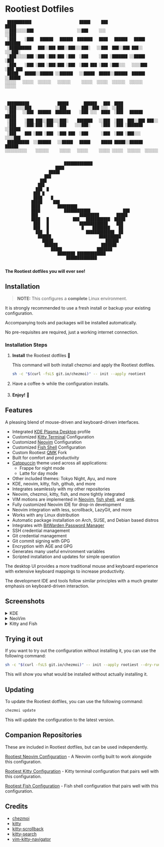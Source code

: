 <!-- Rootiest Dotfiles
Copyright (C) 2024  Rootiest Solutions

This program is free software: you can redistribute it and/or modify
it under the terms of the GNU Affero General Public License as published by
the Free Software Foundation, either version 3 of the License, or
(at your option) any later version.

This program is distributed in the hope that it will be useful,
but WITHOUT ANY WARRANTY; without even the implied warranty of
MERCHANTABILITY or FITNESS FOR A PARTICULAR PURPOSE.  See the
GNU Affero General Public License for more details.

You should have received a copy of the GNU Affero General Public License
along with this program.  If not, see <http://www.gnu.org/licenses/>. -->

# Rootiest Dotfiles

```none
 ███████████                      █████     ███                    █████
░░███░░░░░███                    ░░███     ░░░                    ░░███
 ░███    ░███   ██████   ██████  ███████   ████   ██████   █████  ███████
 ░██████████   ███░░███ ███░░███░░░███░   ░░███  ███░░███ ███░░  ░░░███░
 ░███░░░░░███ ░███ ░███░███ ░███  ░███     ░███ ░███████ ░░█████   ░███
 ░███    ░███ ░███ ░███░███ ░███  ░███ ███ ░███ ░███░░░   ░░░░███  ░███ ███
 █████   █████░░██████ ░░██████   ░░█████  █████░░██████  ██████   ░░█████
░░░░░   ░░░░░  ░░░░░░   ░░░░░░     ░░░░░  ░░░░░  ░░░░░░  ░░░░░░     ░░░░░



 ██████████             █████       ██████   ███  ████
░░███░░░░███           ░░███       ███░░███ ░░░  ░░███
 ░███   ░░███  ██████  ███████    ░███ ░░░  ████  ░███   ██████   █████
 ░███    ░███ ███░░███░░░███░    ███████   ░░███  ░███  ███░░███ ███░░
 ░███    ░███░███ ░███  ░███    ░░░███░     ░███  ░███ ░███████ ░░█████
 ░███    ███ ░███ ░███  ░███ ███  ░███      ░███  ░███ ░███░░░   ░░░░███
 ██████████  ░░██████   ░░█████   █████     █████ █████░░██████  ██████
░░░░░░░░░░    ░░░░░░     ░░░░░   ░░░░░     ░░░░░ ░░░░░  ░░░░░░  ░░░░░░


                           █████████████
                       ████
                    █████
                  ███
                ███
               ███
              ███  █
             ███ █
             ████    █
            █████     ███
            ████        █████████
            ████           ████████████               ███
            ███                   █████████        █████
            ████   █           ███   ███████████  █████
             ███   █              █████████████    ███
             ███   █               █    ████████    ██
              ███  █                 █████████████  ██
               ██████                      ██████████
                 █████                        ██████
                  ██████                    ███████
                     █████                ███████
                        ████████ █████████████
                            ██████████████


```

**The Rootiest dotfiles you will ever see!**

## Installation

> **NOTE:** This configures a **complete** Linux environment.

It is strongly recommended to use a fresh install
or backup your existing configuration.

Accompanying tools and packages will be installed automatically.

No pre-requisites are required, just a working internet connection.

### Installation Steps

1. **Install** the Rootiest dotfiles 📜

   This command will both install chezmoi and apply the Rootiest dotfiles.

   ```bash
   sh -c "$(curl -fsLS git.io/chezmoi)" -- init --apply rootiest
   ```

2. Have a coffee ☕️ while the configuration installs.

3. **Enjoy!** 🎉

## Features

A pleasing blend of mouse-driven and keyboard-driven interfaces.

- Integrated [KDE Plasma Desktop](https://kde.org) profile
- Customized [Kitty Terminal](https://sw.kovidgoyal.net/kitty/)
  Configuration
- Customized [Neovim](https://neovim.io/) Configuration
- Customized [Fish Shell](https://fishshell.com/) Configuration
- Custom Rootiest [QMK](https://qmk.fm/) Fork
- Built for comfort and productivity
- [Catppuccin](https://github.com/catppuccin/catppuccin) theme used
  across all applications:
    - Frappe for night mode
    - Latte for day mode
- Other included themes: Tokyo Night, Ayu, and more
- KDE, neovim, kitty, fish, github, and more
- Integrates seamlessly with my other repositories
- Neovim, chezmoi, kitty, fish, and more tightly integrated
- VIM motions are implemented in
  [Neovim](https://docs.google.com/spreadsheets/d/15k_UgeY0C3j8tVQnR2hD_kNljB1AApG3x3gYrKtUAlw/),
  [fish shell](https://fishshell.com/docs/current/interactive.html#vi-mode), and
  [qmk](https://github.com/andrewjrae/qmk-vim).
- Fully customized Neovim IDE for drop-in development
- Neovim integration with less, scrollback, LazyGit, and more
- Works with any Linux distribution
- Automatic package installation on Arch, SUSE, and Debian based distros
- Integrates with [BitWarden Password Manager](https://bitwarden.com/)
- SSH credential management
- Git credential management
- Git commit signing with GPG
- Encryption with AGE and GPG
- Generates many useful environment variables
- Scripted installation and updates for simple operation

The desktop UI provides a more traditional mouse and keyboard experience
with extensive keyboard mappings to increase productivity.

The development IDE and tools follow similar principles with a much
greater emphasis on keyboard-driven interaction.

## Screenshots

<details>
   <summary>KDE</summary>

Night Mode: (default)
![KDE Dark](https://raw.githubusercontent.com/rootiest/dotfiles/main/.screenshots/kde-night.png)

Day Mode:
![KDE Light](https://raw.githubusercontent.com/rootiest/dotfiles/main/.screenshots/kde-day.png)

</details>

<details>
   <summary>NeoVim</summary>

![NeoVim UI](https://raw.githubusercontent.com/rootiest/dotfiles/main/.screenshots/neovim.png)

</details>

<details>
   <summary>Kitty and Fish</summary>

![Kitty and Fish](https://raw.githubusercontent.com/rootiest/dotfiles/main/.screenshots/kitty-fish.png)

</details>

## Trying it out

If you want to try out the configuration without installing it,
you can use the following command:

```bash
sh -c "$(curl -fsLS git.io/chezmoi)" -- init --apply rootiest --dry-run
```

This will show you what would be installed without actually installing it.

## Updating

To update the Rootiest dotfiles,
you can use the following command:

```bash
chezmoi update
```

This will update the configuration to the latest version.

## Companion Repositories

These are included in Rootiest dotfiles, but can be used independently.

[Rootiest Neovim Configuration](https://github.com/rootiest/rootiest-nvim) -
A Neovim config built to work alongside this configuration.

[Rootiest Kitty Configuration](https://github.com/rootiest/rootiest-kitty) -
Kitty terminal configuration that pairs well with this configuration.

[Rootiest Fish Configuration](https://github.com/rootiest/rootiest-fish) -
Fish shell configuration that pairs well with this configuration.

## Credits

- [chezmoi](https://github.com/twpayne/chezmoi)
- [kitty](https://sw.kovidgoyal.net/kitty/)
- [kitty-scrollback](https://github.com/mikesmithgh/kitty-scrollback.nvim)
- [kitty-search](https://github.com/trygveaa/kitty-kitten-search)
- [vim-kitty-navigator](https://github.com/knubie/vim-kitty-navigator)

